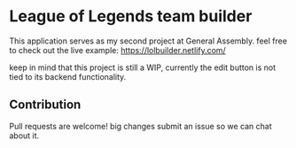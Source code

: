 # League of Legends team builder
This application serves as my second project at General Assembly. feel free to check out the live example:
https://lolbuilder.netlify.com/

keep in mind that this project is still a WIP, currently the edit button is not tied to its backend functionality.

## Contribution
Pull requests are welcome! big changes submit an issue so we can chat about it.
